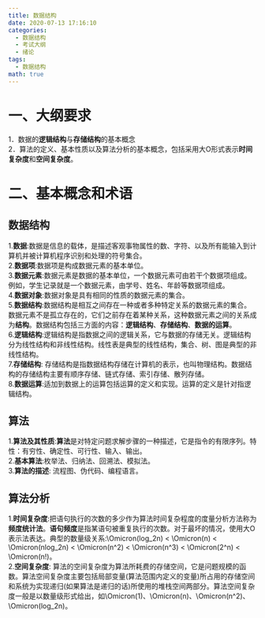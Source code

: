 ```yaml
---
title: 数据结构
date: 2020-07-13 17:16:10
categories:
  - 数据结构
  - 考试大纲
  - 绪论
tags:
  - 数据结构
math: true
---
```

# 一、大纲要求
  1．数据的**逻辑结构**与**存储结构**的基本概念  
  2．算法的定义、基本性质以及算法分析的基本概念，包括采用大Ο形式表示**时间复杂度**和**空间复杂度**。
# 二、基本概念和术语
## 数据结构
  1.**数据**:数据是信息的载体，是描述客观事物属性的数、字符、以及所有能输入到计算机并被计算机程序识别和处理的符号集合。  
  2.**数据项**:数据项是构成数据元素的基本单位。  
  3.**数据元素**:数据元素是数据的基本单位，一个数据元素可由若干个数据项组成。例如，学生记录就是一个数据元素，由学号、姓名、年龄等数据项组成。  
  4.**数据对象**:数据对象是具有相同的性质的数据元素的集合。  
  5.**数据结构**:数据结构是相互之间存在一种或者多种特定关系的数据元素的集合。数据元素不是孤立存在的，它们之前存在着某种关系，这种数据元素之间的关系成为**结构**。数据结构包括三方面的内容：**逻辑结构**、**存储结构**、**数据的运算**。  
  6.**逻辑结构**:逻辑结构是指数据之间的逻辑关系，它与数据的存储无关。逻辑结构分为线性结构和非线性结构。线性表是典型的线性结构，集合、树、图是典型的非线性结构。  
  7.**存储结构**:  存储结构是指数据结构存储在计算机的表示，也叫物理结构。数据结构的存储结构主要有顺序存储、链式存储、索引存储、散列存储。  
  8.**数据运算**:适加到数据上的运算包括运算的定义和实现。运算的定义是针对指逻辑结构。

## 算法
1.**算法及其性质**:**算法**是对特定问题求解步骤的一种描述，它是指令的有限序列。特性：有穷性、确定性、可行性、输入、输出。  
2.**基本算法**:枚举法、归纳法、回溯法、模拟法。  
3.**算法的描述**: 流程图、伪代码、编程语言。

## 算法分析
1.**时间复杂度**:把语句执行的次数的多少作为算法时间复杂程度的度量分析方法称为**频度统计法**。**语句频度**是指某语句被重复执行的次数。对于最坏的情况，使用大O表示法表达。典型的数量级关系:\Omicron(log_2n) < \Omicron(n) < \Omicron(nlog_2n) < \Omicron(n^2) < \Omicron(n^3) < \Omicron(2^n) < \Omicron(n!)。  
2.**空间复杂度**: 算法的空间复杂度为算法所耗费的存储空间，它是问题规模的函数。算法空间复杂度主要包括局部变量(算法范围内定义的变量)所占用的存储空间和系统为实现递归(如果算法是递归的话)所使用的堆栈空间两部分。算法空间复杂度一般是以数量级形式给出，如\Omicron(1)、\Omicron(n)、\Omicron(n^2)、\Omicron(log_2n)。
